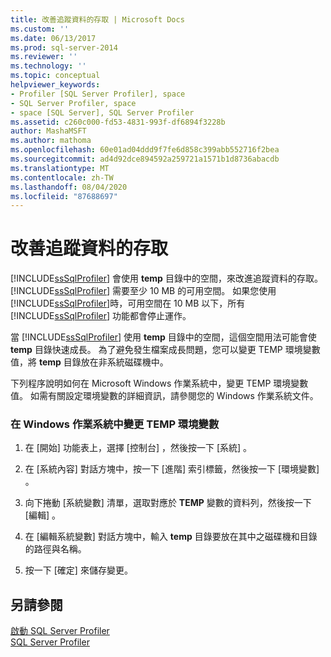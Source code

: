 ```yaml
---
title: 改善追蹤資料的存取 | Microsoft Docs
ms.custom: ''
ms.date: 06/13/2017
ms.prod: sql-server-2014
ms.reviewer: ''
ms.technology: ''
ms.topic: conceptual
helpviewer_keywords:
- Profiler [SQL Server Profiler], space
- SQL Server Profiler, space
- space [SQL Server], SQL Server Profiler
ms.assetid: c260c000-fd53-4831-993f-df6894f3228b
author: MashaMSFT
ms.author: mathoma
ms.openlocfilehash: 60e01ad04ddd9f7fe6d858c399abb552716f2bea
ms.sourcegitcommit: ad4d92dce894592a259721a1571b1d8736abacdb
ms.translationtype: MT
ms.contentlocale: zh-TW
ms.lasthandoff: 08/04/2020
ms.locfileid: "87688697"
---
```

# <a name="improve-access-to-trace-data"></a>改善追蹤資料的存取
  [!INCLUDE[ssSqlProfiler](../../includes/sssqlprofiler-md.md)] 會使用 **temp** 目錄中的空間，來改進追蹤資料的存取。 [!INCLUDE[ssSqlProfiler](../../includes/sssqlprofiler-md.md)] 需要至少 10 MB 的可用空間。 如果您使用 [!INCLUDE[ssSqlProfiler](../../includes/sssqlprofiler-md.md)]時，可用空間在 10 MB 以下，所有 [!INCLUDE[ssSqlProfiler](../../includes/sssqlprofiler-md.md)] 功能都會停止運作。  
  
 當 [!INCLUDE[ssSqlProfiler](../../includes/sssqlprofiler-md.md)] 使用 **temp** 目錄中的空間，這個空間用法可能會使 **temp** 目錄快速成長。 為了避免發生檔案成長問題，您可以變更 TEMP 環境變數值，將 **temp** 目錄放在非系統磁碟機中。  
  
 下列程序說明如何在 Microsoft Windows 作業系統中，變更 TEMP 環境變數值。 如需有關設定環境變數的詳細資訊，請參閱您的 Windows 作業系統文件。  
  
### <a name="to-change-the-temp-environment-variable-in-windows-operating-systems"></a>在 Windows 作業系統中變更 TEMP 環境變數  
  
1.  在 [開始]  功能表上，選擇 [控制台]  ，然後按一下 [系統]  。  
  
2.  在 [系統內容]  對話方塊中，按一下 [進階]  索引標籤，然後按一下 [環境變數]  。  
  
3.  向下捲動 [系統變數]  清單，選取對應於 **TEMP** 變數的資料列，然後按一下 [編輯]  。  
  
4.  在 [編輯系統變數]  對話方塊中，輸入 **temp** 目錄要放在其中之磁碟機和目錄的路徑與名稱。  
  
5.  按一下 [確定]  來儲存變更。  
  
## <a name="see-also"></a>另請參閱  
 [啟動 SQL Server Profiler](../../tools/sql-server-profiler/start-sql-server-profiler.md)   
 [SQL Server Profiler](../../tools/sql-server-profiler/sql-server-profiler.md)  
  
  
